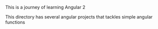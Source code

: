 This is a journey of learning Angular 2

This directory has several angular projects that tackles simple angular functions
